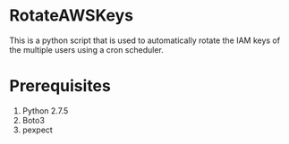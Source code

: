# RotateAWSKeys
This is a python script that is used to automatically rotate the IAM keys of the multiple users using a cron scheduler.
# Prerequisites
1. Python 2.7.5
2. Boto3
3. pexpect

